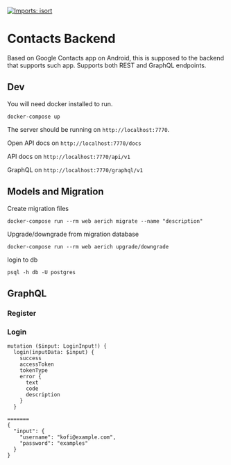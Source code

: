 [![Imports: isort](https://img.shields.io/badge/%20imports-isort-%231674b1?style=flat&labelColor=ef8336)](https://pycqa.github.io/isort/)

# Contacts Backend

Based on Google Contacts app on Android, this is supposed to the backend that supports such app. Supports both REST and GraphQL endpoints.

## Dev
You will need docker installed to run.

    docker-compose up

The server should be running on `http://localhost:7770`.

Open API docs on `http://localhost:7770/docs`

API docs on `http://localhost:7770/api/v1`

GraphQL on `http://localhost:7770/graphql/v1`

## Models and Migration

Create migration files

    docker-compose run --rm web aerich migrate --name "description"

Upgrade/downgrade from migration database

    docker-compose run --rm web aerich upgrade/downgrade


login to db
    
    psql -h db -U postgres


## GraphQL

### Register

### Login

```
mutation ($input: LoginInput!) {
  login(inputData: $input) {
    success
    accessToken
    tokenType
    error {
      text
      code
      description
    }
  }

=======
{
  "input": {
    "username": "kofi@example.com",
    "password": "examples"
  }
}
```